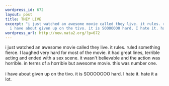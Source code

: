 ```yaml
--- 
wordpress_id: 672
layout: post
title: THEY LIVE
excerpt: "i just watched an awesome movie called they live. it rules. ruled something fierce. I laughed very hard for most of the movie. it had great lines, terrible acting and ended with a sex scene. it wasn't believable and the action was horrible. in terms of a horrible but awesome movie. this was number one. \r\n\
  i have about given up on the tivo. it is SOOOOOOO hard. I hate it. hate it a lot. "
wordpress_url: http://new.nata2.org/?p=672
---
```

i just watched an awesome movie called they live. it rules. ruled something fierce. I laughed very hard for most of the movie. it had great lines, terrible acting and ended with a sex scene. it wasn't believable and the action was horrible. in terms of a horrible but awesome movie. this was number one. 
<Br><Br>i have about given up on the tivo. it is SOOOOOOO hard. I hate it. hate it a lot. 
